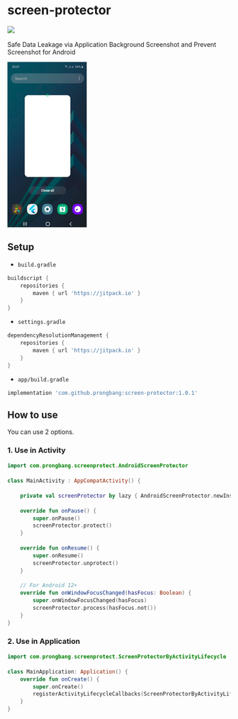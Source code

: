 # screen-protector

[![](https://jitpack.io/v/prongbang/screen-protector.svg)](https://jitpack.io/#prongbang/screen-protector)

Safe Data Leakage via Application Background Screenshot and Prevent Screenshot for Android

![img.png](screenshot/2.png)

## Setup

- `build.gradle`

```groovy
buildscript {
    repositories {
        maven { url 'https://jitpack.io' }
    }
}
```

- `settings.gradle`

```groovy
dependencyResolutionManagement {
    repositories {
        maven { url 'https://jitpack.io' }
    }
}
```

- `app/build.gradle`

```groovy
implementation 'com.github.prongbang:screen-protector:1.0.1'
```

## How to use

You can use 2 options.

### 1. Use in Activity

```kotlin
import com.prongbang.screenprotect.AndroidScreenProtector

class MainActivity : AppCompatActivity() {

    private val screenProtector by lazy { AndroidScreenProtector.newInstance(this) }

    override fun onPause() {
        super.onPause()
        screenProtector.protect()
    }

    override fun onResume() {
        super.onResume()
        screenProtector.unprotect()
    }

    // For Android 12+
    override fun onWindowFocusChanged(hasFocus: Boolean) {
        super.onWindowFocusChanged(hasFocus)
        screenProtector.process(hasFocus.not())
    }
}
```

### 2. Use in Application

```kotlin
import com.prongbang.screenprotect.ScreenProtectorByActivityLifecycle

class MainApplication: Application() {
    override fun onCreate() {
        super.onCreate()
        registerActivityLifecycleCallbacks(ScreenProtectorByActivityLifecycle())
    }
}
```